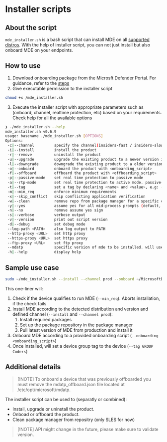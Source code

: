 # Installer scripts

## About the script

`mde_installer.sh` is a bash script that can install MDE on all [supported distros](https://docs.microsoft.com/en-us/windows/security/threat-protection/microsoft-defender-atp/microsoft-defender-atp-linux#system-requirements). With the help of installer script, you can not just install but also onboard MDE on your endpoints.

## How to use

1. Download onboarding package from the Microsft Defender Portal. For guidance, refer to the [steps](https://learn.microsoft.com/en-us/defender-endpoint/linux-install-manually#download-the-onboarding-package)
2. Give executable permission to the installer script
```bash
chmod +x /mde_installer.sh
```
3. Execute the installer script with appropriate parameters such as (onboard, channel, realtime protection, etc) based on your requirements. Check help for all the available options

```bash
❯ ./mde_installer.sh --help
mde_installer.sh v0.6.9
usage: basename ./mde_installer.sh [OPTIONS]
Options:
 -c|--channel         specify the channel(insiders-fast / insiders-slow / prod) from which you want to install. Default: prod
 -i|--install         install the product
 -r|--remove          uninstall the product
 -u|--upgrade         upgrade the existing product to a newer version if available
 -l|--downgrade       downgrade the existing product to a older version if available
 -o|--onboard         onboard the product with <onboarding_script>
 -f|--offboard        offboard the product with <offboarding_script>
 -p|--passive-mode    set real time protection to passive mode
 -a|--rtp-mode        set real time protection to active mode. passive-mode and rtp-mode are mutually exclusive
 -t|--tag             set a tag by declaring <name> and <value>, e.g: -t GROUP Coders
 -m|--min_req         enforce minimum requirements
 -x|--skip_conflict   skip conflicting application verification
 -w|--clean           remove repo from package manager for a specific channel
 -y|--yes             assume yes for all mid-process prompts (default, depracated)
 -n|--no              remove assume yes sign
 -s|--verbose         verbose output
 -v|--version         print out script version
 -d|--debug           set debug mode
 --log-path <PATH>    also log output to PATH
 --http-proxy <URL>   set http proxy
 --https-proxy <URL>  set https proxy
 --ftp-proxy <URL>    set ftp proxy
 --mdatp              specific version of mde to be installed. will use the latest if not provided
 -h|--help            display help
```

## Sample use case

```bash
sudo ~/mde_installer.sh --install --channel prod --onboard ~/MicrosoftDefenderATPOnboardingLinuxServer.py --tag GROUP Coders --min_req -y
```

This one-liner will:

1. Check if the device qualifies to run MDE (`--min_req`). Aborts installation, if the check fails
2. Install MDE according to the detected distribution and version and defined channel (`--install` and `--channel prod`):
   1. Install required packages
   2. Set up the package repository in the package manager
   3. Pull latest version of MDE from production and install it
3. Onboard MDE according to a provided onboarding script (`--onboarding <onboarding_script>`)
4. Once installed, will set a device group tag to the device (`--tag GROUP Coders`)

## Additional details

> [!NOTE] To onboard a device that was previously offboarded you must remove the mdatp_offboard.json file located at /etc/opt/microsoft/mdatp.

The installer script can be used to (separatly or combined):

* Install, upgrade or uninstall the product.
* Onboad or offboard the product.
* Clean package manager from repositry (only SLES for now)

> [!NOTE] API might change in the future, please make sure to validate version.
